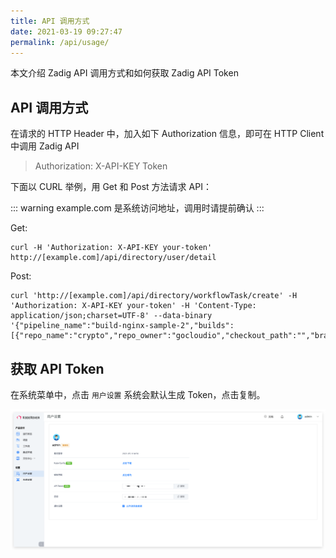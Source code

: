 ```yaml
---
title: API 调用方式
date: 2021-03-19 09:27:47
permalink: /api/usage/
---
```


本文介绍 Zadig API 调用方式和如何获取 Zadig API Token

## API 调用方式

在请求的 HTTP Header 中，加入如下 Authorization 信息，即可在 HTTP Client 中调用 Zadig API


> Authorization: X-API-KEY Token


下面以 CURL 举例，用 Get 和 Post 方法请求 API：

::: warning
example.com 是系统访问地址，调用时请提前确认
:::

Get:

```
curl -H 'Authorization: X-API-KEY your-token' http://[example.com]/api/directory/user/detail
```

Post:

```
curl 'http://[example.com]/api/directory/workflowTask/create' -H 'Authorization: X-API-KEY your-token' -H 'Content-Type: application/json;charset=UTF-8' --data-binary '{"pipeline_name":"build-nginx-sample-2","builds":[{"repo_name":"crypto","repo_owner":"gocloudio","checkout_path":"","branch":"master"}]}'
```

## 获取 API Token

在系统菜单中，点击 `用户设置`
系统会默认生成 Token，点击复制。

![API Token](./_images/api_token.png "API Token")

